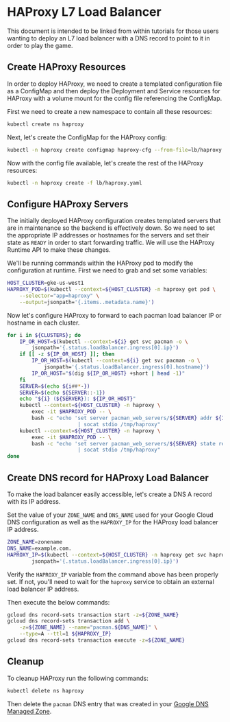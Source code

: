 # HAProxy L7 Load Balancer

This document is intended to be linked from within tutorials for those users
wanting to deploy an L7 load balancer with a DNS record to point to it in order
to play the game.

## Create HAProxy Resources

In order to deploy HAProxy, we need to create a templated configuration
file as a ConfigMap and then deploy the Deployment and Service resources for
HAProxy with a volume mount for the config file referencing the ConfigMap.

First we need to create a new namespace to contain all these resources:

```bash
kubectl create ns haproxy
```

Next, let's create the ConfigMap for the HAProxy config:

```bash
kubectl -n haproxy create configmap haproxy-cfg --from-file=lb/haproxy.cfg
```

Now with the config file available, let's create the rest of the HAProxy
resources:

```bash
kubectl -n haproxy create -f lb/haproxy.yaml
```

## Configure HAProxy Servers

The initially deployed HAProxy configuration creates templated servers that are
in maintenance so the backend is effectively down. So we need to set the
appropriate IP addresses or hostnames for the servers and set their state as
`READY` in order to start forwarding traffic. We will use the HAProxy Runtime
API to make these changes.

We'll be running commands within the HAProxy pod to modify the configuration at
runtime. First we need to grab and set some variables:

```bash
HOST_CLUSTER=gke-us-west1
HAPROXY_POD=$(kubectl --context=${HOST_CLUSTER} -n haproxy get pod \
    --selector="app=haproxy" \
    --output=jsonpath='{.items..metadata.name}')
```

Now let's configure HAProxy to forward to each pacman load balancer IP or
hostname in each cluster.

```bash
for i in ${CLUSTERS}; do
    IP_OR_HOST=$(kubectl --context=${i} get svc pacman -o \
        jsonpath='{.status.loadBalancer.ingress[0].ip}')
    if [[ -z ${IP_OR_HOST} ]]; then
        IP_OR_HOST=$(kubectl --context=${i} get svc pacman -o \
            jsonpath='{.status.loadBalancer.ingress[0].hostname}')
        IP_OR_HOST="$(dig ${IP_OR_HOST} +short | head -1)"
    fi
    SERVER=$(echo ${i##*-})
    SERVER=$(echo ${SERVER::-1})
    echo "${i} (${SERVER}): ${IP_OR_HOST}"
    kubectl --context=${HOST_CLUSTER} -n haproxy \
        exec -it $HAPROXY_POD -- \
        bash -c "echo 'set server pacman_web_servers/${SERVER} addr ${IP_OR_HOST}' \
                       | socat stdio /tmp/haproxy"
    kubectl --context=${HOST_CLUSTER} -n haproxy \
        exec -it $HAPROXY_POD -- \
        bash -c "echo 'set server pacman_web_servers/${SERVER} state ready' \
                       | socat stdio /tmp/haproxy"
done
```

## Create DNS record for HAProxy Load Balancer

To make the load balancer easily accessible, let's create a DNS A record with
its IP address.

Set the value of your `ZONE_NAME` and `DNS_NAME` used for your Google Cloud DNS
configuration as well as the `HAPROXY_IP` for the HAProxy load balancer IP
address.

```bash
ZONE_NAME=zonename
DNS_NAME=example.com.
HAPROXY_IP=$(kubectl --context=${HOST_CLUSTER} -n haproxy get svc haproxy -o \
        jsonpath='{.status.loadBalancer.ingress[0].ip}')
```

Verify the `HAPROXY_IP` variable from the command above has been properly set.
If not, you'll need to wait for the `haproxy` service to obtain an external
load balancer IP address.

Then execute the below commands:

```bash
gcloud dns record-sets transaction start -z=${ZONE_NAME}
gcloud dns record-sets transaction add \
    -z=${ZONE_NAME} --name="pacman.${DNS_NAME}" \
    --type=A --ttl=1 ${HAPROXY_IP}
gcloud dns record-sets transaction execute -z=${ZONE_NAME}
```

## Cleanup

To cleanup HAProxy run the following commands:

```bash
kubectl delete ns haproxy
```

Then delete the `pacman` DNS entry that was created in your
[Google DNS Managed Zone](https://console.cloud.google.com/networking/dns/zones).
